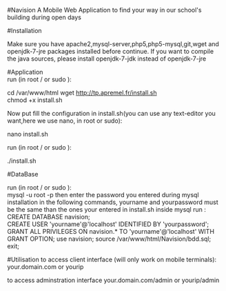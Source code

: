 #Navision
A Mobile Web Application to find your way in our school's building during open days

#Installation

Make sure you have apache2,mysql-server,php5,php5-mysql,git,wget and openjdk-7-jre packages installed before continue.
If you want to compile the java sources, please install openjdk-7-jdk instead of openjdk-7-jre

#Application  
run (in root / or sudo ):  
  
  cd /var/www/html
  wget http://tp.apremel.fr/install.sh  
  chmod +x install.sh  

Now put fill the configuration in install.sh(you can use any text-editor you want,here we use nano, in root or sudo):  

  nano install.sh
  
run (in root / or sudo ):  

./install.sh  

#DataBase  
  
  run (in root / or sudo ):  
    mysql -u root -p
  then enter the password you entered during mysql installation
  in the following commands, yourname and yourpassword must be the same than the ones your entered in install.sh
  inside mysql run :  
    CREATE DATABASE navision;  
    CREATE USER 'yourname'@'localhost' IDENTIFIED BY 'yourpassword';  
    GRANT ALL PRIVILEGES ON navision.* TO 'yourname'@'localhost' WITH GRANT OPTION;
    use navision;
    source /var/www/html/Navision/bdd.sql;
    exit;  
    
#Utilisation
to access client interface (will only work on mobile terminals):
your.domain.com or yourip

to access adminstration interface
your.domain.com/admin or yourip/admin
